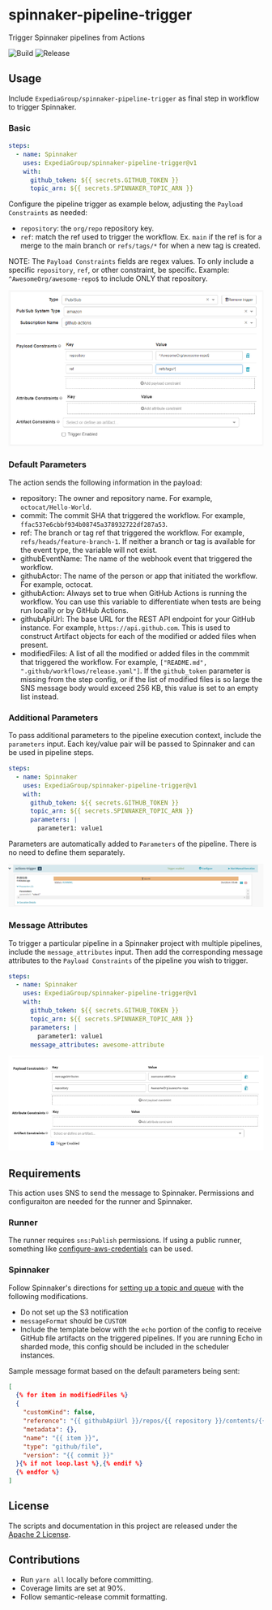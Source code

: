 # spinnaker-pipeline-trigger

Trigger Spinnaker pipelines from Actions

![Build](https://github.com/ExpediaGroup/spinnaker-pipeline-trigger/workflows/Publish/badge.svg)
![Release](https://github.com/ExpediaGroup/spinnaker-pipeline-trigger/workflows/Release/badge.svg)

## Usage

Include `ExpediaGroup/spinnaker-pipeline-trigger` as final step in workflow to trigger Spinnaker.

### Basic

```yaml
steps:
  - name: Spinnaker
    uses: ExpediaGroup/spinnaker-pipeline-trigger@v1
    with:
      github_token: ${{ secrets.GITHUB_TOKEN }}
      topic_arn: ${{ secrets.SPINNAKER_TOPIC_ARN }}
```

Configure the pipeline trigger as example below, adjusting the `Payload Constraints` as needed:

* `repository`: the `org/repo` repository key.
* `ref`: match the ref used to trigger the workflow. Ex. `main` if the ref is for a merge to the main branch or `refs/tags/*` for when a new tag is created.

NOTE: The `Payload Constraints` fields are regex values. To only include a specific `repository`, `ref`, or other constraint, be specific. Example: `^AwesomeOrg/awesome-repo$` to include ONLY that repository.

![Spinnaker Automated Trigger](docs/assets/spinnaker-automated-trigger.png)

### Default Parameters

The action sends the following information in the payload:

* repository: The owner and repository name. For example, `octocat/Hello-World`.
* commit: The commit SHA that triggered the workflow. For example, `ffac537e6cbbf934b08745a378932722df287a53`.
* ref: The branch or tag ref that triggered the workflow. For example, `refs/heads/feature-branch-1`. If neither a branch or tag is available for the event type, the variable will not exist.
* githubEventName: The name of the webhook event that triggered the workflow.
* githubActor: The name of the person or app that initiated the workflow. For example, octocat.
* githubAction: Always set to true when GitHub Actions is running the workflow. You can use this variable to differentiate when tests are being run locally or by GitHub Actions.
* githubApiUrl: The base URL for the REST API endpoint for your GitHub instance. For example, `https://api.github.com`. This is used to construct Artifact objects for each of the modified or added files when present.
* modifiedFiles: A list of all the modified or added files in the commmit that triggered the workflow. For example, `["README.md", ".github/workflows/release.yaml"]`. If the `github_token` parameter is missing from the step config, or if the list of modified files is so large the SNS message body would exceed 256 KB, this value is set to an empty list instead.

### Additional Parameters

To pass additional parameters to the pipeline execution context, include the `parameters` input. Each key/value pair will be passed to Spinnaker and can be used in pipeline steps.

```yaml
steps:
  - name: Spinnaker
    uses: ExpediaGroup/spinnaker-pipeline-trigger@v1
    with:
      github_token: ${{ secrets.GITHUB_TOKEN }}
      topic_arn: ${{ secrets.SPINNAKER_TOPIC_ARN }}
      parameters: |
        parameter1: value1
```

Parameters are automatically added to `Parameters` of the pipeline. There is no need to define them separately.

![Spinnaker Parameter Config](docs/assets/custom-parameters.png)

### Message Attributes

To trigger a particular pipeline in a Spinnaker project with multiple pipelines, include the `message_attributes` input.
Then add the corresponding message attributes to the `Payload Constraints` of the pipeline you wish to trigger.

```yaml
steps:
  - name: Spinnaker
    uses: ExpediaGroup/spinnaker-pipeline-trigger@v1
    with:
      github_token: ${{ secrets.GITHUB_TOKEN }}
      topic_arn: ${{ secrets.SPINNAKER_TOPIC_ARN }}
      parameters: |
        parameter1: value1
      message_attributes: awesome-attribute
```

![Spinnaker Message Attributes](docs/assets/message-attributes.png)

## Requirements

This action uses SNS to send the message to Spinnaker. Permissions and configuraiton are needed for the runner and Spinnaker.

### Runner

The runner requires `sns:Publish` permissions. If using a public runner, something like [configure-aws-credentials](https://github.com/marketplace/actions/configure-aws-credentials-action-for-github-actions) can be used.

### Spinnaker

Follow Spinnaker's directions for [setting up a topic and queue](https://spinnaker.io/setup/triggers/amazon/) with the following modifications.

* Do not set up the S3 notification
* `messageFormat` should be `CUSTOM`
* Include the template below with the `echo` portion of the config to receive GitHub file artifacts on the triggered pipelines. If you are running Echo in sharded mode, this config should be included in the scheduler instances.

Sample message format based on the default parameters being sent:
```json
[
  {% for item in modifiedFiles %}
  {
    "customKind": false,
    "reference": "{{ githubApiUrl }}/repos/{{ repository }}/contents/{{ item }}",
    "metadata": {},
    "name": "{{ item }}",
    "type": "github/file",
    "version": "{{ commit }}"
  }{% if not loop.last %},{% endif %}
  {% endfor %}
]
```

## License

The scripts and documentation in this project are released under the [Apache 2 License](https://github.com/ExpediaGroup/spinnaker-pipeline-trigger/blob/main/LICENSE).

## Contributions

* Run `yarn all` locally before committing.
* Coverage limits are set at 90%.
* Follow semantic-release commit formatting.
